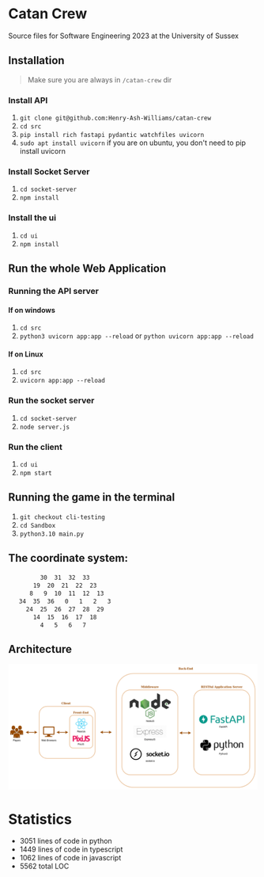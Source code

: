 # Catan Crew
Source files for Software Engineering 2023 at the University of Sussex

## Installation
> Make sure you are always in `/catan-crew` dir

### Install API
1. `git clone git@github.com:Henry-Ash-Williams/catan-crew`
2. `cd src`
3. `pip install rich fastapi pydantic watchfiles uvicorn`
4. `sudo apt install uvicorn` if you are on ubuntu, you don't need to pip install uvicorn

### Install Socket Server
1. `cd socket-server`
2. `npm install`

### Install the ui
1. `cd ui`
2. `npm install`

## Run the whole Web Application
### Running the API server
#### If on windows
1. `cd src`
2. `python3 uvicorn app:app --reload` or `python uvicorn app:app --reload`

#### If on Linux
1. `cd src`
2. `uvicorn app:app --reload`

### Run the socket server
1. `cd socket-server`
2. `node server.js`

### Run the client
1. `cd ui`
2. `npm start`

## Running the game in the terminal
1. `git checkout cli-testing`
2. `cd Sandbox`
3. `python3.10 main.py `

## The coordinate system:

```
         30  31  32  33
       19  20  21  22  23
      8   9  10  11  12  13
   34  35  36   0   1   2   3
     24  25  26  27  28  29
       14  15  16  17  18
         4   5   6   7
```

## Architecture
![System design](https://raw.githubusercontent.com/Henry-Ash-Williams/catan-crew/main/Simplified%20System%20Design.png?token=GHSAT0AAAAAAB52HUNZY7ATTXHOO2EVK7KIZCHZSIA)

# Statistics 
- 3051 lines of code in python 
- 1449 lines of code in typescript 
- 1062 lines of code in javascript
- 5562 total LOC 
